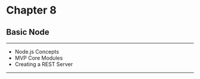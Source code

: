 # Chapter 8

## Basic Node

---
* Node.js Concepts
* MVP Core Modules
* Creating a REST Server
---

#

